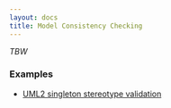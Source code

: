 ```yaml
---
layout: docs
title: Model Consistency Checking
---
```


_TBW_

### Examples ###

* [UML2 singleton stereotype validation](https://github.com/fikovnik/Sigma/tree/develop/fr.unice.i3s.sigma.examples.uml/src/fr/unice/i3s/sigma/examples/uml/validation)